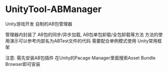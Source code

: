 # UnityTool-ABManager
Unity游戏开发 自制的AB包管理器

管理器内封装了 AB包的同步/异步加载, AB包单包卸载/全包卸载等方法
方法的使用演示可以参考内部名为ABTest文件的代码
需要配合单例模式使用 Unity常用框架

注意:
需先安装AB包插件
在Unity的Pacage Manager里面搜索Asset Bundle Browser即可安装
